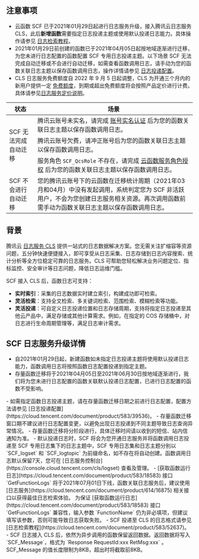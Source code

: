 
## 注意事项

- 云函数 SCF 已于2021年01月29日起进行日志服务升级，接入腾讯云日志服务 CLS，此后**新增函数**需要指定日志投递主题或使用默认投递日志能力。具体操作请参见 [日志检索教程](https://cloud.tencent.com/document/product/583/52637)。
- 2021年01月29日前创建的函数已于2021年04月05日起按地域逐渐进行迁移，为您未进行日志配置的函数配置 SCF 专用日志投递主题。以下场景 SCF 无法完成自动迁移或不会进行自动迁移，如需查看函数调用日志，请手动为您的函数关联日志主题以保存函数调用日志，操作详情请参见 [日志投递配置](https://cloud.tencent.com/document/product/583/39536)。
- CLS 日志服务免费额度自 2022 年 9 月 5 日起调整，CLS 为开通三个月内的新用户提供一定 [免费额度](https://cloud.tencent.com/document/product/614/47116)，到期或超出免费额度将会按照产品定价进行计费。具体请参见[日志服务定价说明](https://cloud.tencent.com/document/product/614/45803)。

<table>
<thead>
<tr>
<th>状态</th>
<th>场景</th>
</tr>
</thead>
<tbody><tr>
<td rowspan="3">SCF 无法完成自动迁移</td>
<td>腾讯云账号未实名，请完成 <a href="https://cloud.tencent.com/document/product/378/3629">账号实名认证</a> 后为您的函数关联日志主题以保存函数调用日志。</td>
</tr>
<tr><td>腾讯云账号欠费，请冲正账号后为您的函数关联日志主题以保存函数调用日志。</td></tr>
<tr><td>服务角色 <code>SCF_QcsRole</code> 不存在，请完成 <a href="https://cloud.tencent.com/document/product/583/47933#.E6.9C.8D.E5.8A.A1.E6.8E.88.E6.9D.83">云函数服务角色授权</a> 后为您的函数关联日志主题以保存函数调用日志。</td></tr>
<tr>
<td>SCF 不会进行自动迁移</td>
<td>您的腾讯云账号下的云函数在迁移统计周期（2021年03月和04月）中没有发起调用，系统判定您为 SCF 非活跃用户，不会为您创建日志服务相关资源。再次调用函数前需手动为函数关联日志主题以保存函数调用日志。</td>
</tr>
</tbody></table>


## 背景

腾讯云 [日志服务 CLS](https://cloud.tencent.com/document/product/614) 提供一站式的日志数据解决方案。您无需关注扩缩容等资源问题，五分钟快速便捷接入，即可享受从日志采集、日志存储到日志内容搜索、统计分析等全方位稳定可靠的日志服务。CLS 可帮助您轻松解决业务问题定位、指标监控、安全审计等日志问题，降低日志运维门槛。

SCF 接入 CLS 后，函数日志可支持：

- **实时索引**：采集的日志数据实时建立索引，构建成功即可检索。
- **灵活检索**：支持全文检索、多关键词检索、范围检索、模糊检索等功能。
- **灵活投递**：可自定义日志投递位置和日志存储周期，支持将指定日志投递至其他云产品中，满足存储或其他计算需求。例如，在指定的 COS 存储桶中，对日志进行生命周期管理等，满足日志审计需求。



## SCF 日志服务升级详情

- 自2021年01月29日起，新建函数如未指定日志投递主题将使用默认投递日志能力，函数调用日志将按照函数日志配置投递到指定主题。
- 存量函数迁移将于2021年04月05日至2021年06月30日按地域逐渐进行，我们将为您未进行日志配置的函数关联默认投递日志配置，已进行日志配置的函数不受影响。
<dx-alert infotype="notice" title="">
- 如需指定函数日志投递主题，请在存量函数迁移日期之前进行日志配置，配置方法请参见 [日志投递配置](https://cloud.tencent.com/document/product/583/39536)。
- 存量函数迁移窗口期不建议进行日志配置变更，以避免出现日志投递到不同主题导致日志查询异常情况。
- 存量函数迁移将分阶段进行，具体迁移时间请以收到的短信、站内信通知为准。
</dx-alert>
- 默认投递日志时，SCF 将会为您开通日志服务并将函数调用日志投递至 SCF 专用日志集下的日志主题中，SCF 专用日志集和日志主题分别以 `SCF_logset` 和 `SCF_logtopic` 为前缀命名，如不存在将自动创建。函数调用日志默认保留7天，您可在 [日志服务控制台](https://console.cloud.tencent.com/cls/logset) 查看及管理。
- [获取函数运行日志](https://cloud.tencent.com/document/product/583/18583) 接口 `GetFunctionLogs` 将于2021年07月01日下线，函数关联日志服务后，建议使用 [日志服务](https://cloud.tencent.com/document/product/614/16875) 相关接口以获得最佳日志检索体验。
<dx-alert infotype="notice" title="">
为保证 [获取函数运行日志](https://cloud.tencent.com/document/product/583/18583) 接口 `GetFunctionLogs` 兼容性，输入参数 `FunctionName` 仍为非必填项，但建议填写该参数，否则可能导致日志获取失败。
</dx-alert>
- SCF 投递至 CLS 的日志格式请参见 [日志检索教程](https://cloud.tencent.com/document/product/583/52637)。
- SCF 日志接入 CLS 后，依然为异步调用的函数保留返回数据。返回数据将写入 `SCF_Message`，格式为 `Response RequestId:xxx RetMsg:xxx` 。
<dx-alert infotype="notice" title="">
SCF_Message 的值长度限制为8KB，超出时将截取前8KB。
</dx-alert>



